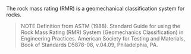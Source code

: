 The rock mass rating (RMR) is a geomechanical classification system for rocks.
>NOTE Definition from ASTM (1988). Standard Guide for using the Rock Mass Rating (RMR) System (Geomechanics Classification) in Engineering Practices. American Society for Testing and Materials, Book of Standards D5878-08, v.04.09, Philadelphia, PA.

